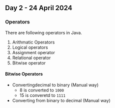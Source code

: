 ## Day 2 - 24 April 2024

### Operators

There are following operators in Java.

1. Arithmatic Operators
2. Logical operators
3. Assignment operator
4. Relational operator
5. Bitwise operator


#### Bitwise Operators

 - Convertingdecimal to binary (Manual way)
    - 8 is converted to `1000`
    - 15 is converetd to `1111`
 - Converting from binary to decimal (Manual way)